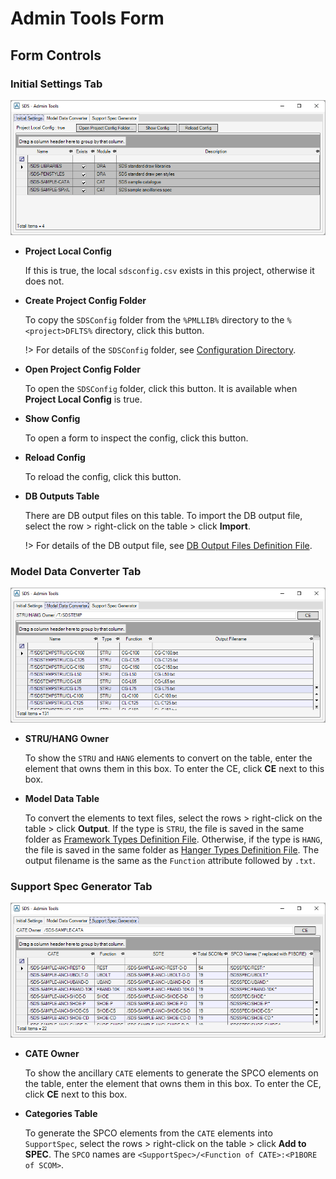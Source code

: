 # Admin Tools Form

## Form Controls

### Initial Settings Tab

![Initial Settings Tab](assets/initial_settings.png)

- **Project Local Config**

  If this is true, the local `sdsconfig.csv` exists in this project, otherwise it does not.

- **Create Project Config Folder**

  To copy the `SDSConfig` folder from the `%PMLLIB%` directory to the `%<project>DFLTS%` directory, click this button.

  !> For details of the `SDSConfig` folder, see [Configuration Directory](config-dir.md#configuration-directory).

- **Open Project Config Folder**

  To open the `SDSConfig` folder, click this button. It is available when **Project Local Config** is true.

- **Show Config**

  To open a form to inspect the config, click this button.

- **Reload Config**

  To reload the config, click this button.

- **DB Outputs Table**

  There are DB output files on this table. To import the DB output file, select the row > right-click on the table > click **Import**.

  !> For details of the DB output file, see [DB Output Files Definition File](config-dir.md#db-output-files-definition-file).

### Model Data Converter Tab

![Model Data Converter Tab](assets/model_data_converter.png)

- **STRU/HANG Owner**

  To show the `STRU` and `HANG` elements to convert on the table, enter the element that owns them in this box. To enter the CE, click **CE** next to this box.

- **Model Data Table**

  To convert the elements to text files, select the rows > right-click on the table > click **Output**. If the type is `STRU`, the file is saved in the same folder as [Framework Types Definition File](config-dir.md#framework-types-definition-file). Otherwise, if the type is `HANG`, the file is saved in the same folder as [Hanger Types Definition File](config-dir.md#hanger-types-definition-file). The output filename is the same as the `Function` attribute followed by `.txt`.

### Support Spec Generator Tab

![Support Spec Generator Tab](assets/support_spec_generator.png)

- **CATE Owner**

  To show the ancillary `CATE` elements to generate the SPCO elements on the table, enter the element that owns them in this box. To enter the CE, click **CE** next to this box.

- **Categories Table**

  To generate the SPCO elements from the `CATE` elements into `SupportSpec`, select the rows > right-click on the table > click **Add to SPEC**. The `SPCO` names are `<SupportSpec>/<Function of CATE>:<P1BORE of SCOM>`.

